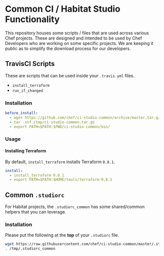 # Common CI / Habitat Studio Functionality

This repository houses some scripts / files that are used across various Chef projects. These are designed and intended to be used by Chef Developers who are working on some specific projects. We are keeping it public as to simplify the download process for our developers.

## TravisCI Scripts

These are scripts that can be used inside your `.travis.yml` files.

* `install_terraform`
* `run_if_changed`

### Installation

```yaml
before_install:
  - wget https://github.com/chef/ci-studio-common/archive/master.tar.gz -O /tmp/ci-studio-common.tar.gz
  - tar -xvf /tmp/ci-studio-common.tar.gz
  - export PATH=$PATH:$PWD/ci-studio-common/bin/
```

### Usage

#### Installing Terraform

By default, `install_terraform` installs Terraform `0.8.1`.

```yaml
install:
  - install_terraform 0.8.1
  - export PATH=$PATH:$HOME/tools/terraform-0.8.1
```

## Common `.studiorc`

For Habitat projects, the `.studiorc_common` has some shared/common helpers that you can leverage.

### Installation

Please put the following at the **top** of your `.studiorc` file.

```bash
wget https://raw.githubusercontent.com/chef/ci-studio-common/master/.studiorc_common -O /tmp/.studiorc_common
. /tmp/.studiorc_common
```
